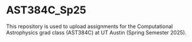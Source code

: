 # AST384C_Sp25


This repository is used to upload assignments for the Computational Astrophysics grad class (AST384C) at UT Austin (Spring Semester 2025).
